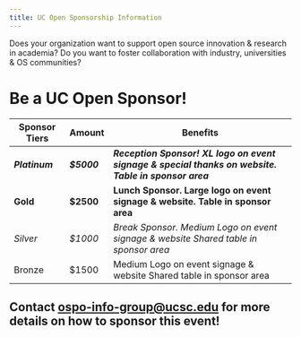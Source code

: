 ```yaml
---
title: UC Open Sponsorship Information
---
```


Does your organization want to support open source innovation & research in academia? 
Do you want to foster collaboration with industry, universities & OS communities? 

# Be a UC Open Sponsor!

| Sponsor Tiers   | Amount     | Benefits              |
| ----------------| ---------- | ----------------------|
| ***Platinum*** | ***$5000*** | ***Reception Sponsor! XL logo on event signage & special thanks on website. Table in sponsor area*** |
| **Gold** | **$2500** | **Lunch Sponsor. Large logo on event signage & website. Table in sponsor area** |
| *Silver* | *$1000* | *Break Sponsor. Medium Logo on event signage & website Shared table in sponsor area* |
| Bronze | $1500 | Medium Logo on event signage & website Shared table in sponsor area |


## Contact ospo-info-group@ucsc.edu for more details on how to sponsor this event! 
